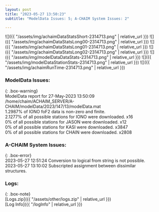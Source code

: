 ```yaml
---
layout: post
title: "2023-05-27 13:50:23"
subtitle: "ModelData Issues: 5; A-CHAIM System Issues: 2"

---
```


![]({{ "/assets/img/achaimDataStatsShort-2314713.png" | relative_url }})
![]({{ "/assets/img/achaimDataStatsLong00-2314713.png" | relative_url }})
![]({{ "/assets/img/achaimDataStatsLong01-2314713.png" | relative_url }})
![]({{ "/assets/img/achaimDataStatsLong02-2314713.png" | relative_url }})
![]({{ "/assets/img/modelDataDataStats-2314713.png" | relative_url }})
![]({{ "/assets/img/modelDataStationStats-2314713.png" | relative_url }})
![]({{ "/assets/img/achaimRunTime-2314713.png" | relative_url }})


### ModelData Issues:  
  
{: .box-warning}  
 ModelData report for 27-May-2023 13:50:09   
 /home/chaim/ACHAIM_SERVER/A-CHAIM/modelData/2023/147/13/modelData.mat   
 1.2987% of IONO foF2 data is non-zero and finite.   
 2.1277% of all possible stations for IONO were downloaded. x16   
 0% of all possible stations for JASON were downloaded. x12   
 0% of all possible stations for KASI were downloaded. x3847   
 0% of all possible stations for CHAIN were downloaded. x2808   
  
### A-CHAIM System Issues:  
  
{: .box-error}  
2023-05-27 12:51:24 Conversion to logical from string is not possible.  
2023-05-27 13:10:02 Subscripted assignment between dissimilar structures.  

### Logs:  
  
{: .box-note}  
[Logs.zip]({{ "/assets/other/logs.zip" | relative_url }})  
[Log Info]({{ "/logInfo" | relative_url }})  
